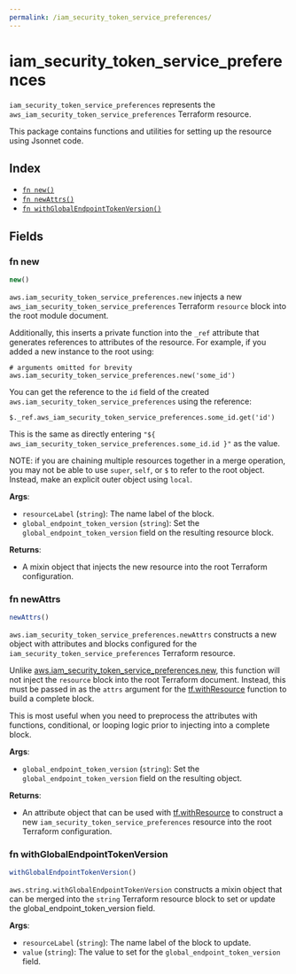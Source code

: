 ```yaml
---
permalink: /iam_security_token_service_preferences/
---
```


# iam_security_token_service_preferences

`iam_security_token_service_preferences` represents the `aws_iam_security_token_service_preferences` Terraform resource.



This package contains functions and utilities for setting up the resource using Jsonnet code.


## Index

* [`fn new()`](#fn-new)
* [`fn newAttrs()`](#fn-newattrs)
* [`fn withGlobalEndpointTokenVersion()`](#fn-withglobalendpointtokenversion)

## Fields

### fn new

```ts
new()
```


`aws.iam_security_token_service_preferences.new` injects a new `aws_iam_security_token_service_preferences` Terraform `resource`
block into the root module document.

Additionally, this inserts a private function into the `_ref` attribute that generates references to attributes of the
resource. For example, if you added a new instance to the root using:

    # arguments omitted for brevity
    aws.iam_security_token_service_preferences.new('some_id')

You can get the reference to the `id` field of the created `aws.iam_security_token_service_preferences` using the reference:

    $._ref.aws_iam_security_token_service_preferences.some_id.get('id')

This is the same as directly entering `"${ aws_iam_security_token_service_preferences.some_id.id }"` as the value.

NOTE: if you are chaining multiple resources together in a merge operation, you may not be able to use `super`, `self`,
or `$` to refer to the root object. Instead, make an explicit outer object using `local`.

**Args**:
  - `resourceLabel` (`string`): The name label of the block.
  - `global_endpoint_token_version` (`string`): Set the `global_endpoint_token_version` field on the resulting resource block.

**Returns**:
- A mixin object that injects the new resource into the root Terraform configuration.


### fn newAttrs

```ts
newAttrs()
```


`aws.iam_security_token_service_preferences.newAttrs` constructs a new object with attributes and blocks configured for the `iam_security_token_service_preferences`
Terraform resource.

Unlike [aws.iam_security_token_service_preferences.new](#fn-new), this function will not inject the `resource`
block into the root Terraform document. Instead, this must be passed in as the `attrs` argument for the
[tf.withResource](https://github.com/tf-libsonnet/core/tree/main/docs#fn-withresource) function to build a complete block.

This is most useful when you need to preprocess the attributes with functions, conditional, or looping logic prior to
injecting into a complete block.

**Args**:
  - `global_endpoint_token_version` (`string`): Set the `global_endpoint_token_version` field on the resulting object.

**Returns**:
  - An attribute object that can be used with [tf.withResource](https://github.com/tf-libsonnet/core/tree/main/docs#fn-withresource) to construct a new `iam_security_token_service_preferences` resource into the root Terraform configuration.


### fn withGlobalEndpointTokenVersion

```ts
withGlobalEndpointTokenVersion()
```

`aws.string.withGlobalEndpointTokenVersion` constructs a mixin object that can be merged into the `string`
Terraform resource block to set or update the global_endpoint_token_version field.



**Args**:
  - `resourceLabel` (`string`): The name label of the block to update.
  - `value` (`string`): The value to set for the `global_endpoint_token_version` field.
